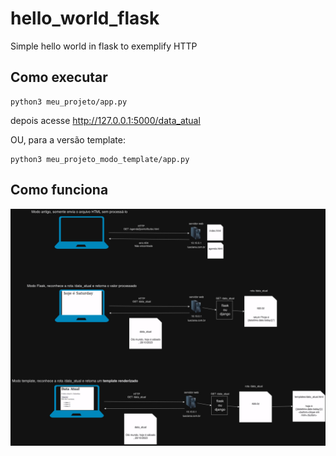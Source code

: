 # hello_world_flask
Simple hello world in flask to exemplify HTTP

## Como executar

```
python3 meu_projeto/app.py
```

depois acesse <http://127.0.0.1:5000/data_atual>


OU, para a versão template: 

```
python3 meu_projeto_modo_template/app.py
```


## Como funciona

![flask](flask_sample.jpg)
